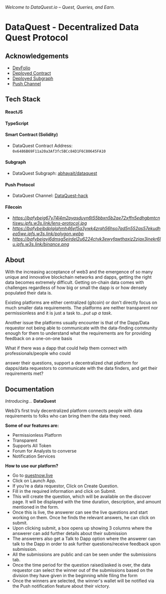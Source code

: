 *Welcome to DataQuest.io – Quest, Queries, and Earn.*
# DataQuest - Decentralized Data Quest Protocol
## Acknowledgements

 - [DevFolio](https://devfolio.co/projects/dataquest-quest-queries-and-earn-e896)
 - [Deployed Contract](https://mumbai.polygonscan.com/address/0x6486B69F11a20a3Af3fc5BCc84D1F6C80645FA10)
 - [Deployed Subgraph](https://thegraph.com/hosted-service/subgraph/abhayait/dataquest)
 - [Push Channel]( https://staging.push.org/#/channels?channel=0x7b3Cb0dbCC799262Ed7A17D71A419d962536645A)

## Tech Stack

#### ReactJS
#### TypeScript
#### Smart Contract (Solidity)
- DataQuest Contract Address: `0x6486B69F11a20a3Af3fc5BCc84D1F6C80645FA10`
#### Subgraph
- DataQuest Subgraph: [abhayait/dataquest](https://thegraph.com/hosted-service/subgraph/abhayait/dataquest)
#### Push Protocol
- DataQuest Channel: [DataQuest-hack](https://staging.push.org/#/channels?channel=0x7b3Cb0dbCC799262Ed7A17D71A419d962536645A)
#### Filecoin
- _https://bafybeig67y74l4m2pyasduyn6t55bbxn5b2qe72xffn5edhgbmtcntjswu.ipfs.w3s.link/lens-protocol.jpg_
- _https://bafybeibdplglqhmh46ef5a3ywk4zrqh56hso7ad5n552as57ekudhea5we.ipfs.w3s.link/polygon.webp_
- _https://bafybeigyj6dmsg5eirdel2u6224ctyk3ewyfqwthaxiz2zjax3jnekr6lu.ipfs.w3s.link/binance.png_

## About

With the increasing acceptance of web3 and the emergence of so many unique and innovative blockchain networks and dapps, getting the right data becomes extremely difficult. Getting on-chain data comes with challenges regardless of how big or small the dapp is or how densely populated their data is.

Existing platforms are either centralized (gitcoin) or don't directly focus on much smaller data requirements. The platforms are neither transparent nor permissionless and it is just a task to..._put up a task_.

Another issue the platforms usually encounter is that of the Dapp/Data requestor not being able to communicate with the data-finding community enough for them to understand what the requirements are for providing feedback on a one-on-one basis

What if there was a dapp that could help them connect with professionals/people who could

answer their questions, support a decentralized chat platform for dapps/data requestors to communicate with the data finders, and get their requirements met?

## Documentation
_Introducing..._
**DataQuest**

Web3’s first truly decentralized platform connects people with data requirements to folks who can bring them the data they need.

**Some of our features are:**

- Permissionless Platform
- Transparent
- Supports All Token
- Forum for Analysts to converse
- Notification Services

**How to use our platform?**

- Go to [questnow.live](http://questnow.live/)
- Click on Launch App.
- If you’re a data requestor, Click on Create Question.
- Fill in the required information and click on Submit.
- This will create the question, which will be available on the discover page. It will be displayed with the time duration, description, and amount mentioned in the form.
- Once this is live, the answerer can see the live questions and start working on them. Once he finds the relevant answers, he can click on submit.
- Upon clicking submit, a box opens up showing 3 columns where the answerer can add further details about their submission
- The answerers also get a Talk to Dapp option where the answerer can talk to the Dapp in order to ask further questions/receive feedback upon submission.
- All the submissions are public and can be seen under the submissions tab.
- Once the time period for the question raised/asked is over, the data requestor can select the winner out of the submissions based on the division they have given in the beginning while filing the form
- Once the winners are selected, the winner's wallet will be notified via the Push notification feature about their victory.



